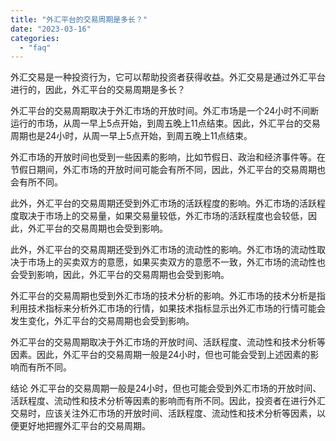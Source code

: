 ```yaml
---
title: "外汇平台的交易周期是多长？"
date: "2023-03-16"
categories: 
  - "faq"
---
```


外汇交易是一种投资行为，它可以帮助投资者获得收益。外汇交易是通过外汇平台进行的，因此，外汇平台的交易周期是多长？

外汇平台的交易周期取决于外汇市场的开放时间。外汇市场是一个24小时不间断运行的市场，从周一早上5点开始，到周五晚上11点结束。因此，外汇平台的交易周期也是24小时，从周一早上5点开始，到周五晚上11点结束。

外汇市场的开放时间也受到一些因素的影响，比如节假日、政治和经济事件等。在节假日期间，外汇市场的开放时间可能会有所不同，因此，外汇平台的交易周期也会有所不同。

此外，外汇平台的交易周期还受到外汇市场的活跃程度的影响。外汇市场的活跃程度取决于市场上的交易量，如果交易量较低，外汇市场的活跃程度也会较低，因此，外汇平台的交易周期也会受到影响。

此外，外汇平台的交易周期还受到外汇市场的流动性的影响。外汇市场的流动性取决于市场上的买卖双方的意愿，如果买卖双方的意愿不一致，外汇市场的流动性也会受到影响，因此，外汇平台的交易周期也会受到影响。

外汇平台的交易周期也受到外汇市场的技术分析的影响。外汇市场的技术分析是指利用技术指标来分析外汇市场的行情，如果技术指标显示出外汇市场的行情可能会发生变化，外汇平台的交易周期也会受到影响。

外汇平台的交易周期取决于外汇市场的开放时间、活跃程度、流动性和技术分析等因素。因此，外汇平台的交易周期一般是24小时，但也可能会受到上述因素的影响而有所不同。

结论 外汇平台的交易周期一般是24小时，但也可能会受到外汇市场的开放时间、活跃程度、流动性和技术分析等因素的影响而有所不同。因此，投资者在进行外汇交易时，应该关注外汇市场的开放时间、活跃程度、流动性和技术分析等因素，以便更好地把握外汇平台的交易周期。

